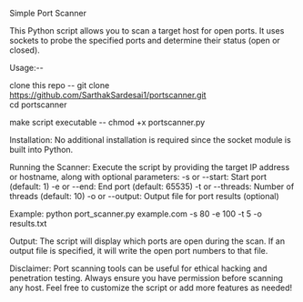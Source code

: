 Simple Port Scanner

This Python script allows you to scan a target host for open ports. It uses sockets to probe the specified ports and determine their status (open or closed).

Usage:--

clone this repo -- git clone https://github.com/SarthakSardesai1/portscanner.git  
cd portscanner

make script executable -- chmod +x portscanner.py

Installation: No additional installation is required since the socket module is built into Python.

Running the Scanner:
Execute the script by providing the target IP address or hostname, along with optional parameters:
-s or --start: Start port (default: 1)
-e or --end: End port (default: 65535)
-t or --threads: Number of threads (default: 10)
-o or --output: Output file for port results (optional)

Example:
python port_scanner.py example.com -s 80 -e 100 -t 5 -o results.txt

Output:
The script will display which ports are open during the scan.
If an output file is specified, it will write the open port numbers to that file.

Disclaimer:
Port scanning tools can be useful for ethical hacking and penetration testing. Always ensure you have permission before scanning any host.
Feel free to customize the script or add more features as needed! 
